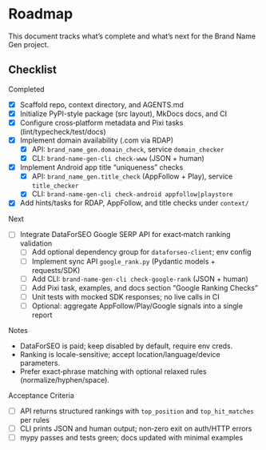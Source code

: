 # Roadmap

This document tracks what’s complete and what’s next for the Brand Name Gen project.

## Checklist

Completed
- [x] Scaffold repo, context directory, and AGENTS.md
- [x] Initialize PyPI-style package (src layout), MkDocs docs, and CI
- [x] Configure cross‑platform metadata and Pixi tasks (lint/typecheck/test/docs)
- [x] Implement domain availability (.com via RDAP)
  - [x] API: `brand_name_gen.domain_check`, service `domain_checker`
  - [x] CLI: `brand-name-gen-cli check-www` (JSON + human)
- [x] Implement Android app title “uniqueness” checks
  - [x] API: `brand_name_gen.title_check` (AppFollow + Play), service `title_checker`
  - [x] CLI: `brand-name-gen-cli check-android appfollow|playstore`
- [x] Add hints/tasks for RDAP, AppFollow, and title checks under `context/`

Next
- [ ] Integrate DataForSEO Google SERP API for exact‑match ranking validation
  - [ ] Add optional dependency group for `dataforseo-client`; env config
  - [ ] Implement sync API `google_rank.py` (Pydantic models + requests/SDK)
  - [ ] Add CLI: `brand-name-gen-cli check-google-rank` (JSON + human)
  - [ ] Add Pixi task, examples, and docs section “Google Ranking Checks”
  - [ ] Unit tests with mocked SDK responses; no live calls in CI
  - [ ] Optional: aggregate AppFollow/Play/Google signals into a single report

Notes
- DataForSEO is paid; keep disabled by default, require env creds.
- Ranking is locale-sensitive; accept location/language/device parameters.
- Prefer exact‑phrase matching with optional relaxed rules (normalize/hyphen/space).

Acceptance Criteria
- [ ] API returns structured rankings with `top_position` and `top_hit_matches` per rules
- [ ] CLI prints JSON and human output; non‑zero exit on auth/HTTP errors
- [ ] mypy passes and tests green; docs updated with minimal examples

